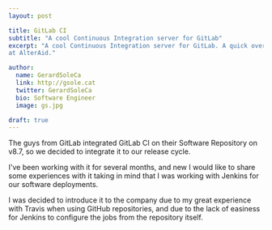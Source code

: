 ```yaml
---
layout: post

title: GitLab CI
subtitle: "A cool Continuous Integration server for GitLab"
excerpt: "A cool Continuous Integration server for GitLab. A quick overview on how we manage software testing and deployments
at AlterAid."

author:
  name: GerardSoleCa
  link: http://gsole.cat
  twitter: GerardSoleCa
  bio: Software Engineer
  image: gs.jpg

draft: true
---
```


The guys from GitLab integrated GitLab CI on their Software Repository on v8.7, so we decided to integrate it to our
release cycle.

I've been working with it for several months, and new I would like to share some experiences with it taking in mind that
I was working with Jenkins for our software deployments.

I was decided to introduce it to the company due to my great experience with Travis when using GitHub repositories, and due to
the lack of easiness for Jenkins to configure the jobs from the repository itself.
